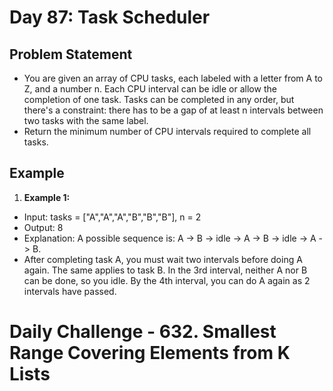 # Day 87: Task Scheduler

## Problem Statement

- You are given an array of CPU tasks, each labeled with a letter from A to Z, and a number n. Each CPU interval can be idle or allow the completion of one task. Tasks can be completed in any order, but there's a constraint: there has to be a gap of at least n intervals between two tasks with the same label.
- Return the minimum number of CPU intervals required to complete all tasks.

## Example

1. **Example 1:**

- Input: tasks = ["A","A","A","B","B","B"], n = 2
- Output: 8
- Explanation: A possible sequence is: A -> B -> idle -> A -> B -> idle -> A -> B.
- After completing task A, you must wait two intervals before doing A again. The same applies to task B. In the 3rd interval, neither A nor B can be done, so you idle. By the 4th interval, you can do A again as 2 intervals have passed.

# Daily Challenge - 632. Smallest Range Covering Elements from K Lists

